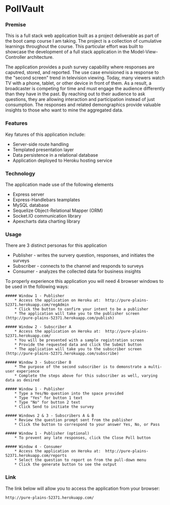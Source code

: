 # PollVault

### Premise
This is a full stack web application built as a project deliverable as part of the boot camp course I am taking.  The project is a
collection of cumulative learnings throughout the course.  This particular effort was built to showcase the development of a full stack 
application in the Model-View-Controller architecture.  

The application provides a push survey capability where responses are caputred, stored, and reported.  The use case envisioned is a
response to the "second screen" trend in television viewing.  Today, many viewers watch TV with a phone, tablet, or other device in 
front of them.  As a result, a broadcaster is competing for time and must engage the audience differently than they have in the past.
By reaching out to their audience to ask questions, they are allowing interaction and participation instead of just consumption.  The
responses and related demongraphics provide valuable insights to those who want to mine the aggregated data.


### Features
Key fatures of this application include:

* Server-side route handling
* Templated presentation layer
* Data persistence in a relational database
* Application deployed to Heroku hosting service

### Technology
The application made use of the following elements
* Express server 
* Express-Handlebars teamplates
* MySQL database 
* Sequelize Object-Relational Mapper (ORM)
* Socket.IO communication library
* Apexcharts data charting library

### Usage
There are 3 distinct personas for this application
* Publisher - writes the survery question, responses, and initiates the surveys
* Subscriber - connects to the channel and responds to surveys
* Consumer - analyzes the collected data for business insights

To properly experience this application you will need 4 browser windows to be used in the following ways:

    ##### Window 1 - Publisher
        * Access the application on Heroku at:  http://pure-plains-52371.herokuapp.com/regAdmin
        * Click the button to confirm your intent to be a publisher
        * The application will take you to the publisher screen (http://pure-plains-52371.herokuapp.com/publish)

    ##### Window 2 - Subscriber A
        * Access the application on Heroku at:  http://pure-plains-52371.herokuapp.com/
        * You will be presented with a sample registration screen
        * Provide the requested data and click the Submit button
        * The application will take you to the subscriber screen (http://pure-plains-52371.herokuapp.com/subscribe)

    ##### Window 3 - Subscriber B
        * The purpose of the second subscriber is to demonstrate a multi-user experience
        * Complete the steps above for this subscriber as well, varying data as desired

    ##### Window 1 - Publisher
        * Type a Yes/No question into the space provided
        * Type "Yes" for button 1 text
        * Type "No" for button 2 text
        * Click Send to initiate the survey

    ##### Windows 2 & 3 - Subscribers A & B
        * Review the question prompt sent from the publisher
        * Click the button to correspond to your answer Yes, No, or Pass

    ##### Window 1 - Publisher (optional)
        * To prevent any late responses, click the Close Poll button

    ##### Window 4 - Consumer
        * Access the application on Heroku at:  http://pure-plains-52371.herokuapp.com/reports
        * Select the question to report on from the pull-down menu
        * Click the generate button to see the output

### Link
The link below will allow you to access the application from your browser:

    http://pure-plains-52371.herokuapp.com/ 

